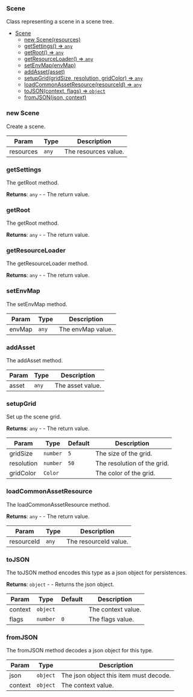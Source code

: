 <a name="Scene"></a>

### Scene
Class representing a scene in a scene tree.



* [Scene](#Scene)
    * [new Scene(resources)](#new-Scene)
    * [getSettings() ⇒ <code>any</code>](#getSettings)
    * [getRoot() ⇒ <code>any</code>](#getRoot)
    * [getResourceLoader() ⇒ <code>any</code>](#getResourceLoader)
    * [setEnvMap(envMap)](#setEnvMap)
    * [addAsset(asset)](#addAsset)
    * [setupGrid(gridSize, resolution, gridColor) ⇒ <code>any</code>](#setupGrid)
    * [loadCommonAssetResource(resourceId) ⇒ <code>any</code>](#loadCommonAssetResource)
    * [toJSON(context, flags) ⇒ <code>object</code>](#toJSON)
    * [fromJSON(json, context)](#fromJSON)

<a name="new_Scene_new"></a>

### new Scene
Create a scene.


| Param | Type | Description |
| --- | --- | --- |
| resources | <code>any</code> | The resources value. |

<a name="Scene+getSettings"></a>

### getSettings
The getRoot method.


**Returns**: <code>any</code> - - The return value.  
<a name="Scene+getRoot"></a>

### getRoot
The getRoot method.


**Returns**: <code>any</code> - - The return value.  
<a name="Scene+getResourceLoader"></a>

### getResourceLoader
The getResourceLoader method.


**Returns**: <code>any</code> - - The return value.  
<a name="Scene+setEnvMap"></a>

### setEnvMap
The setEnvMap method.



| Param | Type | Description |
| --- | --- | --- |
| envMap | <code>any</code> | The envMap value. |

<a name="Scene+addAsset"></a>

### addAsset
The addAsset method.



| Param | Type | Description |
| --- | --- | --- |
| asset | <code>any</code> | The asset value. |

<a name="Scene+setupGrid"></a>

### setupGrid
Set up the scene grid.


**Returns**: <code>any</code> - - The return value.  

| Param | Type | Default | Description |
| --- | --- | --- | --- |
| gridSize | <code>number</code> | <code>5</code> | The size of the grid. |
| resolution | <code>number</code> | <code>50</code> | The resolution of the grid. |
| gridColor | <code>Color</code> |  | The color of the grid. |

<a name="Scene+loadCommonAssetResource"></a>

### loadCommonAssetResource
The loadCommonAssetResource method.


**Returns**: <code>any</code> - - The return value.  

| Param | Type | Description |
| --- | --- | --- |
| resourceId | <code>any</code> | The resourceId value. |

<a name="Scene+toJSON"></a>

### toJSON
The toJSON method encodes this type as a json object for persistences.


**Returns**: <code>object</code> - - Returns the json object.  

| Param | Type | Default | Description |
| --- | --- | --- | --- |
| context | <code>object</code> |  | The context value. |
| flags | <code>number</code> | <code>0</code> | The flags value. |

<a name="Scene+fromJSON"></a>

### fromJSON
The fromJSON method decodes a json object for this type.



| Param | Type | Description |
| --- | --- | --- |
| json | <code>object</code> | The json object this item must decode. |
| context | <code>object</code> | The context value. |

